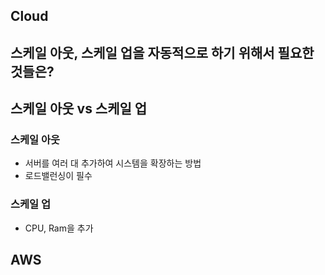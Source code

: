 ## Cloud

## 스케일 아웃, 스케일 업을 자동적으로 하기 위해서 필요한 것들은?

## 스케일 아웃 vs 스케일 업
### 스케일 아웃
+ 서버를 여러 대 추가하여 시스템을 확장하는 방법
+ 로드밸런싱이 필수
### 스케일 업
+ CPU, Ram을 추가

## AWS

